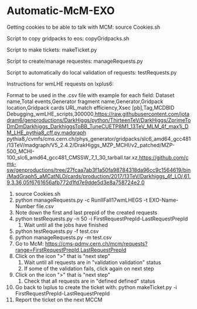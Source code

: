 # Automatic-McM-EXO

Getting cookies to be able to talk with MCM: source Cookies.sh  

Script to copy gridpacks to eos: copyGridpacks.sh  

Script to make tickets: makeTicket.py  

Script to create/manage requestes: manageRequests.py  

Script to automatically do local validation of requests: testRequests.py

Instructions for wmLHE requests on lxplus6:

Format to be used in the .csv file with example for each field:
Dataset name,Total events,Generator fragment name,Generator,Gridpack location,Gridpack cards URL,match efficiency,Xsec [pb],Tag,MCDBID
Debugging_wmLHE_scripts,300000,https://raw.githubusercontent.com/jotadram6/genproductions/DarkHiggs/python/ThirteenTeV/DarkHiggs/ZprimeToDmDmDarkhiggs_DarkhiggsToBB_TuneCUETP8M1_13TeV_MLM_4f_max1j_DM_LHE_pythia8_cff.py,madgraph pythia8,/cvmfs/cms.cern.ch/phys_generator/gridpacks/slc6_amd64_gcc481/13TeV/madgraph/V5_2.4.2/DrakHiggs_MZP_MCHI/v2_patched/MZP-500_MCHI-100_slc6_amd64_gcc481_CMSSW_7_1_30_tarball.tar.xz,https://github.com/cms-sw/genproductions/tree/27fcaa7ab3f1a50fa98784318da96cc9c1564619/bin/MadGraph5_aMCatNLO/cards/production/2017/13TeV/Darkhiggs_4f_LO/,61.9,3.36,05f6761656afb772d1fd7e9dde5d3e8a758724e2,0

1. source Cookies.sh
1. python manageRequests.py -c RunIIFall17wmLHEGS -t EXO-Name-Number file.csv
1. Note down the first and last prepid of the created requests
1. python testRequests.py -n 50 -i FirstRequestPrepId-LastRequestPrepId
   1. Wait until all the jobs have finished
1. python testRequests.py -f test.csv
1. python manageRequests.py -m test.csv
1. Go to McM: https://cms-pdmv.cern.ch/mcm/requests?range=FirstRequestPrepId,LastRequestPrepId
1. Click on the icon ">" that is "next step"
   1. Wait until all requests are in "validation validation" status
   1. If some of the validation fails, click again on next step
1. Click on the icon ">" that is "next step"
   1. Check that all requests are in "defined defined" status
1. Go back to lxplus to create the ticket with: python makeTicket.py -i FirstRequestPrepId-LastRequestPrepId
1. Report the ticket on the next MCCM